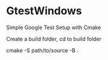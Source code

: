 # GtestWindows
Simple Google Test Setup with Cmake

Create a build folder, cd to build folder

cmake -S path/to/source -B . 